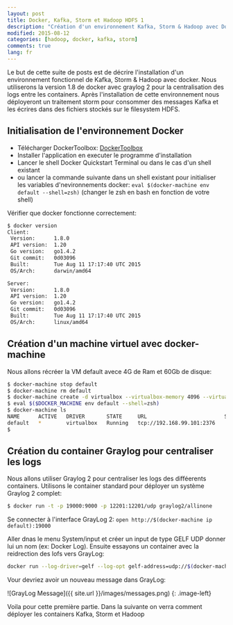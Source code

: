 ```yaml
---
layout: post
title: Docker, Kafka, Storm et Hadoop HDFS 1
description: "Création d'un environnement Kafka, Storm & Hadoop avec Docker 1: Préparation de l'environnement"
modified: 2015-08-12
categories: [hadoop, docker, kafka, storm]
comments: true
lang: fr
---
```



Le but de cette suite de posts est de décrire l'installation d'un environnement fonctionnel
 de Kafka, Storm & Hadoop avec docker.
Nous utiliserons la version 1.8 de docker avec graylog 2 pour la centralisation des logs entre les containers.
Après l'installation de cette environnement nous déployeront un traitement storm pour consommer 
des messages Kafka et les écrires dans des fichiers stockés sur le filesystem HDFS.

<!--more-->

## Initialisation de l'environnement Docker

- Télécharger DockerToolbox: [DockerToolbox](https://www.docker.com/toolbox)
- Installer l'application en executer le programme d'installation
- Lancer le shell Docker Quickstart Terminal ou dans le cas d'un shell existant
- ou lancer la commande suivante dans un shell existant pour initialiser les variables d'nevironnements docker: `eval $(docker-machine env default --shell=zsh)` (changer le zsh en bash en fonction de votre shell)
  
Vérifier que docker fonctionne correctement:

``` bash
$ docker version
Client:
 Version:      1.8.0
 API version:  1.20
 Go version:   go1.4.2
 Git commit:   0d03096
 Built:        Tue Aug 11 17:17:40 UTC 2015
 OS/Arch:      darwin/amd64

Server:
 Version:      1.8.0
 API version:  1.20
 Go version:   go1.4.2
 Git commit:   0d03096
 Built:        Tue Aug 11 17:17:40 UTC 2015
 OS/Arch:      linux/amd64

```

## Création d'un machine virtuel avec docker-machine

Nous allons récréer la VM default avece 4G de Ram et 60Gb de disque:

``` bash
$ docker-machine stop default
$ docker-machine rm default
$ docker-machine create -d virtualbox --virtualbox-memory 4096 --virtualbox-disk-size 60000 default
$ eval $($DOCKER_MACHINE env default --shell=zsh)
$ docker-machine ls
NAME      ACTIVE   DRIVER       STATE     URL                         SWARM
default   *        virtualbox   Running   tcp://192.168.99.101:2376
$
```

## Création du container Graylog pour centraliser les logs

Nous allons utiliser Graylog 2 pour centraliser les logs des difféerents containers.
Utilisons le container standard pour déployer un système Graylog 2 complet:

``` bash
$ docker run -t -p 19000:9000 -p 12201:12201/udp graylog2/allinone
```

Se connecter à l'interface GrayLog 2: `open http://$(docker-machine ip default):19000`

Aller dnas le menu  System/input et créer un input de type GELF UDP donner lui un nom (ex: Docker Log). Ensuite essayons un container avec la reidrection des lofs vers GrayLog:

```bash
docker run --log-driver=gelf --log-opt gelf-address=udp://$(docker-machine ip default):12201 busybox echo Hello Graylog
```

Vour devriez avoir un nouveau message dans GrayLog:

![GrayLog Message]({{ site.url }}/images/messages.png)
{: .image-left}

Voila pour cette première partie. Dans la suivante on verra comment déployer les containers Kafka, Storm et Hadoop


